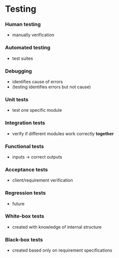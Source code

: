 # Testing

### Human testing
- manually verification

### Automated testing
- test suites

### Debugging
- identifies cause of errors
- (testing identifies errors but not cause)

### Unit tests
- test one specific module
### Integration tests
- verify if different modules work correctly **together**
### Functional tests
- inputs -> correct outputs
### Acceptance tests
- client/requirement verification
### Regression tests
- future

### White-box tests
- created with knowledge of internal structure

### Black-box tests
- created based only on requirement specifications